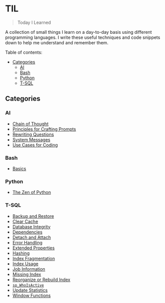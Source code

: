 # TIL

> Today I Learned

A collection of small things I learn on a day-to-day basis using different programming languages. I write these useful techniques and code snippets down to help me understand and remember them.

Table of contents:

- [Categories](#categories)
  - [AI](#ai)
  - [Bash](#bash)
  - [Python](#python)
  - [T-SQL](#t-sql)

## Categories

### AI

- [Chain of Thought](AI/chain-of-thought.md)
- [Principles for Crafting Prompts](AI/principles-for-crafting-prompts.md)
- [Rewriting Questions](AI/rewriting-questions.md)
- [System Messages](AI/system-messages.md)
- [Use Cases for Coding](AI/use-cases-for-coding.md)

### Bash

- [Basics](Bash/basics.md)

### Python

- [The Zen of Python](Python/the-zen-of-python.md)

### T-SQL

- [Backup and Restore](T-SQL/backup-and-restore.md)
- [Clear Cache](T-SQL/clear-cache.md)
- [Database Integrity](T-SQL/database-integrity.md)
- [Dependencies](T-SQL/dependencies.md)
- [Detach and Attach](T-SQL/detach-and-attach.md)
- [Error Handling](T-SQL/error-handling.md)
- [Extended Properties](T-SQL/extended-properties.md)
- [Hashing](T-SQL/hashing.md)
- [Index Fragmentation](T-SQL/index-fragmentation.md)
- [Index Usage](T-SQL/index-usage.md)
- [Job Information](T-SQL/job-information.md)
- [Missing Index](T-SQL/missing-index.md)
- [Reorganize or Rebuild Index](T-SQL/reorganize-or-rebuild-index.md)
- [`sp_WhoIsActive`](T-SQL/sp_whoisactive.md)
- [Update Statistics](T-SQL/update-statistics.md)
- [Window Functions](T-SQL/window-functions.md)
